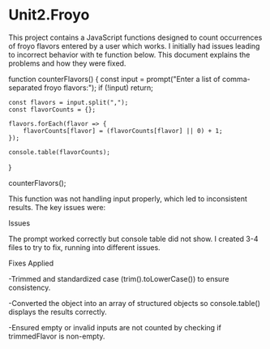 # Unit2.Froyo

This project contains a JavaScript functions designed to count occurrences of froyo flavors entered by a user which works. I initially had issues leading to incorrect behavior with te function below. This document explains the problems and how they were fixed.

function counterFlavors() {
    const input = prompt("Enter a list of comma-separated froyo flavors:");
    if (!input) return;
    
    const flavors = input.split(",");
    const flavorCounts = {};
    
    flavors.forEach(flavor => {
        flavorCounts[flavor] = (flavorCounts[flavor] || 0) + 1;
    });
    
    console.table(flavorCounts);
}

counterFlavors();


This function was not handling input properly, which led to inconsistent results. The key issues were:

Issues 

The prompt worked correctly but console table did not show. I created 3-4 files to try to fix, running into different issues. 

Fixes Applied

-Trimmed and standardized case (trim().toLowerCase()) to ensure consistency.

-Converted the object into an array of structured objects so console.table() displays the results correctly.

-Ensured empty or invalid inputs are not counted by checking if trimmedFlavor is non-empty.


